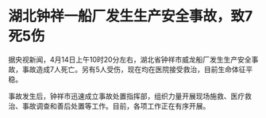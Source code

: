 # 湖北钟祥一船厂发生生产安全事故，致7死5伤

据央视新闻，4月14日上午10时20分左右，湖北省钟祥市威龙船厂发生生产安全事故，事故造成7人死亡。另有5人受伤，现在均在医院接受救治，目前生命体征平稳。

事故发生后，钟祥市迅速成立事故处置指挥部，组织力量开展现场施救、医疗救治、事故调查和善后处置等工作。目前，各项工作正在有序开展。

